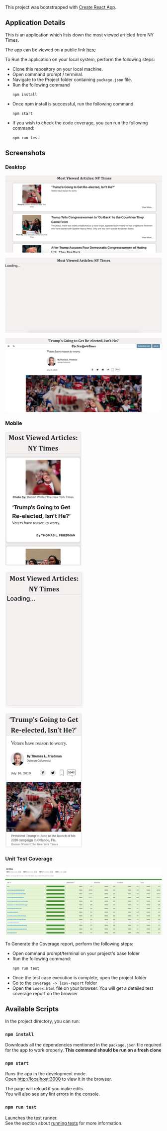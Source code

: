 This project was bootstrapped with [Create React App](https://github.com/facebook/create-react-app).

## Application Details

This is an application which lists down the most viewed articled from NY Times.

The app can be viewed on a public link [here](https://sneh-articles-list.netlify.com/)

To Run the application on your local system, perform the following steps:

- Clone this repository on your local machine.
- Open command prompt / terminal.
- Navigate to the Project folder containing `package.json` file.
- Run the following command
    ```
    npm install
    ```
- Once npm install is successful, run the following command
    ```
    npm start
    ```
- If you wish to check the code coverage, you can run the following command:
    ```
    npm run test
    ```
## Screenshots

### Desktop

![Image](src/resources/images/articleList_Desktop.png "articleList_desktop")

![Image](src/resources/images/articleLoading_Desktop.png "articleLoading_desktop")

![Image](src/resources/images/articleDetails_Desktop.png "articleDetails_desktop")

### Mobile

![Image](src/resources/images/articleList_Mobile.png "articleList_mobile")

![Image](src/resources/images/articleLoading_Mobile.png "articleLoading_mobile")

![Image](src/resources/images/articleDetails_Mobile.png "articleDetails_mobile")

### Unit Test Coverage

![Image](src/resources/images/coverage.png "Unit Test Coverage")

To Generate the Coverage report, perform the following steps:

- Open command prompt/terminal on your project's base folder
- Run the following command:
    ```
    npm run test
    ```
- Once the test case execution is complete, open the project folder
- Go to the `coverage -> lcov-report` folder
- Open the `index.html` file on your browser. You will get a detailed test coverage report on the browser

## Available Scripts

In the project directory, you can run:

### `npm install`

Downloads all the dependencies mentioned in the `package.json` file required for the app to work properly.
**This command should be run on a fresh clone**

### `npm start`

Runs the app in the development mode.<br>
Open [http://localhost:3000](http://localhost:3000) to view it in the browser.

The page will reload if you make edits.<br>
You will also see any lint errors in the console.

### `npm run test`

Launches the test runner.<br>
See the section about [running tests](https://facebook.github.io/create-react-app/docs/running-tests) for more information.


